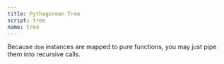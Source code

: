 ```yaml
---
title: Pythagorean Tree
script: tree
name: tree
---
```


Because `dom` instances are mapped to pure functions, 
you may just pipe them into recursive calls. 


<style> 
rect {
    fill: #1a8;
}
</style>
